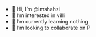 - 👋 Hi, I’m @imshahzi
- 👀 I’m interested in villi
- 🌱 I’m currently learning nothing
- 💞️ I’m looking to collaborate on P

<!---
imshahzi/imshahzi is a ✨ special ✨ repository because its `README.md` (this file) appears on your GitHub profile.
You can click the Preview link to take a look at your changes.
--->
